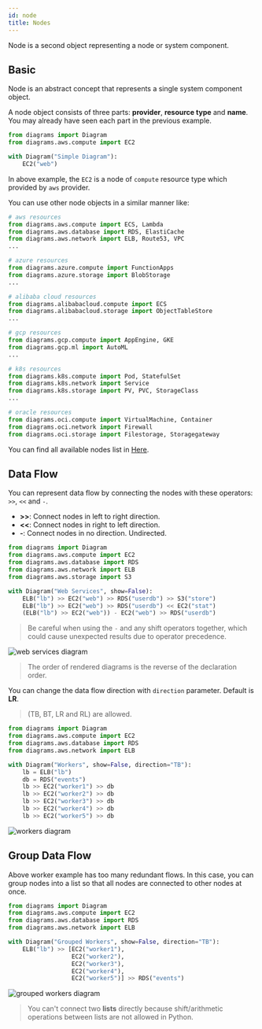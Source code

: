 ```yaml
---
id: node
title: Nodes
---
```


Node is a second object representing a node or system component.

## Basic

Node is an abstract concept that represents a single system component object. 

A node object consists of three parts: **provider**, **resource type** and **name**. You may already have seen each part in the previous example.

```python
from diagrams import Diagram
from diagrams.aws.compute import EC2

with Diagram("Simple Diagram"):
    EC2("web")
```

In above example, the `EC2` is a node of `compute` resource type which provided by `aws` provider.

You can use other node objects in a similar manner like:

```python
# aws resources
from diagrams.aws.compute import ECS, Lambda
from diagrams.aws.database import RDS, ElastiCache
from diagrams.aws.network import ELB, Route53, VPC
...

# azure resources
from diagrams.azure.compute import FunctionApps
from diagrams.azure.storage import BlobStorage
...

# alibaba cloud resources
from diagrams.alibabacloud.compute import ECS
from diagrams.alibabacloud.storage import ObjectTableStore
...

# gcp resources
from diagrams.gcp.compute import AppEngine, GKE
from diagrams.gcp.ml import AutoML 
...

# k8s resources
from diagrams.k8s.compute import Pod, StatefulSet
from diagrams.k8s.network import Service
from diagrams.k8s.storage import PV, PVC, StorageClass
...

# oracle resources
from diagrams.oci.compute import VirtualMachine, Container
from diagrams.oci.network import Firewall
from diagrams.oci.storage import Filestorage, Storagegateway
```

You can find all available nodes list in [Here](https://diagrams.mingrammer.com/docs/nodes/aws).

## Data Flow

You can represent data flow by connecting the nodes with these operators: `>>`, `<<` and `-`.

* **>>**: Connect nodes in left to right direction. 
* **<<**: Connect nodes in right to left direction.
* **-**: Connect nodes in no direction. Undirected.

```python
from diagrams import Diagram
from diagrams.aws.compute import EC2
from diagrams.aws.database import RDS
from diagrams.aws.network import ELB
from diagrams.aws.storage import S3

with Diagram("Web Services", show=False):
    ELB("lb") >> EC2("web") >> RDS("userdb") >> S3("store")
    ELB("lb") >> EC2("web") >> RDS("userdb") << EC2("stat")
    (ELB("lb") >> EC2("web")) - EC2("web") >> RDS("userdb")
```

> Be careful when using the `-` and any shift operators together, which could cause unexpected results due to operator precedence. 

![web services diagram](/img/web_services_diagram.png)

> The order of rendered diagrams is the reverse of the declaration order.

You can change the data flow direction with `direction` parameter. Default is **LR**.

> (TB, BT, LR and RL) are allowed.

```python
from diagrams import Diagram
from diagrams.aws.compute import EC2
from diagrams.aws.database import RDS
from diagrams.aws.network import ELB

with Diagram("Workers", show=False, direction="TB"):
    lb = ELB("lb")
    db = RDS("events")
    lb >> EC2("worker1") >> db
    lb >> EC2("worker2") >> db
    lb >> EC2("worker3") >> db
    lb >> EC2("worker4") >> db
    lb >> EC2("worker5") >> db
```

![workers diagram](/img/workers_diagram.png)

## Group Data Flow

Above worker example has too many redundant flows. In this case, you can group nodes into a list so that all nodes are connected to other nodes at once.

```python
from diagrams import Diagram
from diagrams.aws.compute import EC2
from diagrams.aws.database import RDS
from diagrams.aws.network import ELB

with Diagram("Grouped Workers", show=False, direction="TB"):
    ELB("lb") >> [EC2("worker1"),
                  EC2("worker2"),
                  EC2("worker3"),
                  EC2("worker4"),
                  EC2("worker5")] >> RDS("events")
```

![grouped workers diagram](/img/grouped_workers_diagram.png)

> You can't connect two **lists** directly because shift/arithmetic operations between lists are not allowed in Python.
